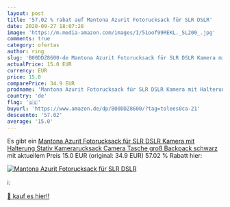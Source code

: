 ```yaml
---
layout: post
title: '57.02 % rabat auf Mantona Azurit Fotorucksack für SLR DSLR'
date: 2020-09-27 18:07:28
image: 'https://m.media-amazon.com/images/I/51oof99REKL._SL200_.jpg'
comments: true
category: ofertas
author: ring
slug: 'B00DDZ8600-de Mantona Azurit Fotorucksack für SLR DSLR Kamera mit Halterung Stativ  Kamerarucksack  Camera Tasche groß  Backpack schwarz'
actualPrice: 15.0 EUR
currency: EUR
price: 15.0
comparePrice: 34.9 EUR
prodname: 'Mantona Azurit Fotorucksack für SLR DSLR Kamera mit Halterung Stativ  Kamerarucksack  Camera Tasche groß  Backpack schwarz'
country: 'de'
flag: '🇩🇪'
buyurl: 'https://www.amazon.de/dp/B00DDZ8600/?tag=tolees0ca-21'
descuento: '57.02'
average: '15.0'
---
```


Es gibt ein [Mantona Azurit Fotorucksack für SLR DSLR Kamera mit Halterung Stativ  Kamerarucksack  Camera Tasche groß  Backpack schwarz](https://www.amazon.de/dp/B00DDZ8600/?tag=tolees0ca-21) mit aktuellem Preis 15.0 EUR (original: 34.9 EUR) 57.02 % Rabatt hier:

[![Mantona Azurit Fotorucksack für SLR DSLR](https://m.media-amazon.com/images/I/51oof99REKL._SL200_.jpg)](https://www.amazon.de/dp/B00DDZ8600/?tag=tolees0ca-21)

ℹ️:


[🛒 kauf es hier!!](https://www.amazon.de/dp/B00DDZ8600/?tag=tolees0ca-21)
